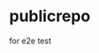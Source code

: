 # publicrepo
for e2e test




































































































































































































































































































































































































































































































































































































































































































































































































































































































































































































































































































































































































































































































































































































































































































































































































































































































































































































































































































































































































































































































































































































































































































































































































































































































































































































































































































































































































































































































































































































































































































































































































































































































































































































































































































































































































































































































































































































































































































































































































































































































































































































































































































































































































































































































































































































































































































































